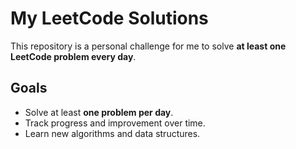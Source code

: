 # My LeetCode Solutions

This repository is a personal challenge for me to solve **at least one LeetCode problem every day**.  
## Goals

- Solve at least **one problem per day**.
- Track progress and improvement over time.
- Learn new algorithms and data structures.


